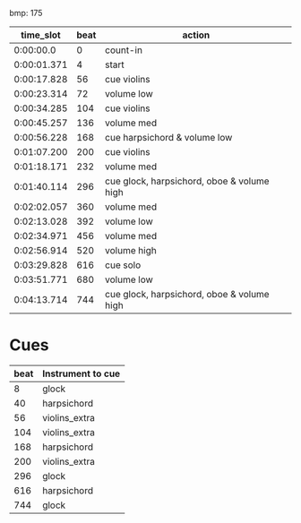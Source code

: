 bmp: 175

| time_slot          | beat | action                                        |
| ------------------ | ---- | ----------------------------------------------|
| 0:00:00.0          | 0    | count-in                                      |
| 0:00:01.371        | 4    | start                                         |
| 0:00:17.828        | 56   | cue violins                                   |
| 0:00:23.314        | 72   | volume low                                    |
| 0:00:34.285        | 104  | cue violins                                   |
| 0:00:45.257        | 136  | volume med                                    |
| 0:00:56.228        | 168  | cue harpsichord & volume low                  |
| 0:01:07.200        | 200  | cue violins                                   |
| 0:01:18.171        | 232  | volume med                                    |
| 0:01:40.114        | 296  | cue glock, harpsichord, oboe & volume high    |
| 0:02:02.057        | 360  | volume med                                    |
| 0:02:13.028        | 392  | volume low                                    |
| 0:02:34.971        | 456  | volume med                                    |
| 0:02:56.914        | 520  | volume high                                   |
| 0:03:29.828        | 616  | cue solo                                      |
| 0:03:51.771        | 680  | volume low                                    |
| 0:04:13.714        | 744  | cue glock, harpsichord, oboe & volume high    |

# Cues
| beat | Instrument to cue |
| ---- | ------------------|
| 8    | glock             |
| 40   | harpsichord       |
| 56   | violins_extra     |
| 104  | violins_extra     |
| 168  | harpsichord       |
| 200  | violins_extra     |
| 296  | glock             |
| 616  | harpsichord       |
| 744  | glock             |
